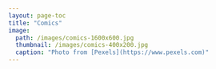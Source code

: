 ```yaml
---
layout: page-toc
title: "Comics"
image:
  path: /images/comics-1600x600.jpg
  thumbnail: /images/comics-400x200.jpg
  caption: "Photo from [Pexels](https://www.pexels.com)"
---
```


